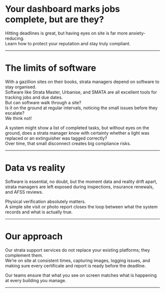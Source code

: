 # Your dashboard marks jobs complete, but are they?

Hitting deadlines is great, but having eyes on site is far more anxiety-reducing.  
Learn how to protect your reputation and stay truly compliant.

---

# The limits of software

With a gazillion sites on their books, strata managers depend on software to stay organised.  
Software like Strata Master, Urbanise, and SMATA are all excellent tools for tracking jobs and due dates.  
But can software walk through a site?  
Is it on the ground at regular intervals, noticing the small issues before they escalate?  
We think not!

A system might show a list of completed tasks, but without eyes on the ground, does a strata manager know with certainty whether a light was replaced or an extinguisher was tagged correctly?  
Over time, that small disconnect creates big compliance risks.

---

# Data vs reality

Software is essential, no doubt, but the moment data and reality drift apart, strata managers are left exposed during inspections, insurance renewals, and AFSS reviews.

Physical verification absolutely matters.  
A simple site visit or photo report closes the loop between what the system records and what is actually true.

---

# Our approach

Our strata support services do not replace your existing platforms; they complement them.  
We’re on site at consistent times, capturing images, logging issues, and making sure every certificate and report is ready before the deadline.

Our teams ensure that what you see on screen matches what is happening at every building you manage.

---
